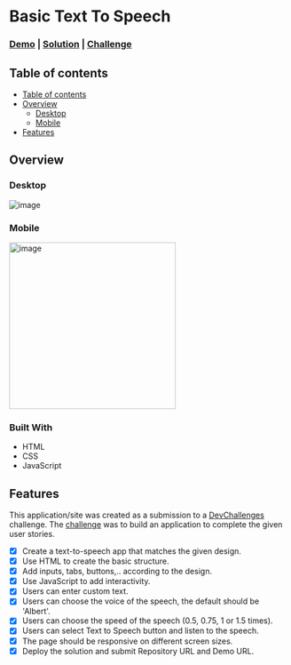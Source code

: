 # Basic Text To Speech

<h3>
	<a href="https://younessbennaj.github.io/basic-text-to-speech" target="_blank">Demo</a>
	|
	<a href="https://devchallenges.io/solution/15872" target="_blank">Solution</a>
	|
	<a href="https://devchallenges.io/challenge/basic-text-to-speech" target="_blank">Challenge</a>
</h3>

## Table of contents <a name="table-of-contents"></a>

* [Table of contents](#table-of-contents)
* [Overview](#overview)
	* [Desktop](#desktop-screenshot)
	* [Mobile](#mobile-screenshot)
* [Features](#features)

## Overview <a name="overview"></a>

### Desktop <a name="desktop-screenshot"></a>

<img src="https://github.com/younessbennaj/basic-text-to-speech/assets/18486062/f7be927f-b2e4-41c2-847b-69b2b71747bf" alt="image" height="auto">

### Mobile <a name="mobile-screenshot"></a>

<img src="https://github.com/younessbennaj/basic-text-to-speech/assets/18486062/36ad8db3-20d2-43d7-a2a4-6d25692205bd" alt="image" width="300" height="auto">

### Built With

* HTML
* CSS
* JavaScript

## Features <a name="features"></a>

This application/site was created as a submission to a [DevChallenges](https://devchallenges.io/) challenge. The [challenge](https://devchallenges.io/challenge/process-page) was to build an application to complete the given user stories.

- [x] Create a text-to-speech app that matches the given design.
- [x] Use HTML to create the basic structure.
- [x] Add inputs, tabs, buttons,.. according to the design.
- [x] Use JavaScript to add interactivity.
- [x] Users can enter custom text.
- [x] Users can choose the voice of the speech, the default should be 'Albert'.
- [x] Users can choose the speed of the speech (0.5, 0.75, 1 or 1.5 times).
- [x] Users can select Text to Speech button and listen to the speech.
- [x] The page should be responsive on different screen sizes.
- [x] Deploy the solution and submit Repository URL and Demo URL.

